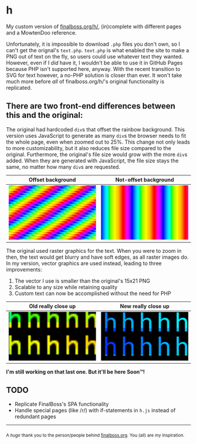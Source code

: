 # h

My custom version of [finalboss.org/h/](finalboss.org/h/), (in)complete with different pages and a MowtenDoo reference.

Unfortunately, it is impossible to download `.php` files you don't own, so I can't get the orignal's `text.php`. `text.php` is what enabled the site to make a PNG out of text on the fly, so users could use whatever text they wanted. However, even if I _did_ have it, I wouldn't be able to use it in GitHub Pages because PHP isn't supported here, anyway.
With the recent transition to SVG for text however, a no-PHP solution is closer than ever. It won't take much more before _all_ of finalboss.org/h/'s original functionality is replicated.

## There are two front-end differences between this and the original:
The original had hardcoded `div`s that offset the rainbow background. This version uses JavaScript to generate as many `div`s the browser needs to fit the whole page, even when zoomed out to 25%. This change not only leads to more customizability, but it also reduces file size compared to the original. Furthermore, the original's file size would grow with the more `div`s added. When they are generated with JavaScript, the file size stays the same, no matter how many `div`s are requested.

  Offset background                    |  Not-offset background
:-------------------------------------:|:-------------------------------------:
  ![Offset background](offset.png)     |  ![Not-offset background](not-offset.png)


The original used raster graphics for the text. When you were to zoom in then, the text would get blurry and have soft edges, as all raster images do. In my version, vector graphics are used instead, leading to three improvements:
1. The vector I use is smaller than the original's 15x21 PNG
2. Scalable to any size while retaining quality
3. Custom text can now be accomplished without the need for PHP

  Old really close up           |  New really close up
:------------------------------:|:---------------------------:
  ![Blurry h's](raster.png)     |  ![Crisp h's](vector.png)

**I'm still working on that last one. But it'll be here Soon™!**

## TODO
- Replicate FinalBoss's SPA functionality
- Handle special pages (like /r/) with if-statements in `h.js` instead of redundant pages

---
<sub>A _huge_ thank you to the person/people behind [finalboss.org](https://finalboss.org/). You (all) are my inspiration.</sub>
